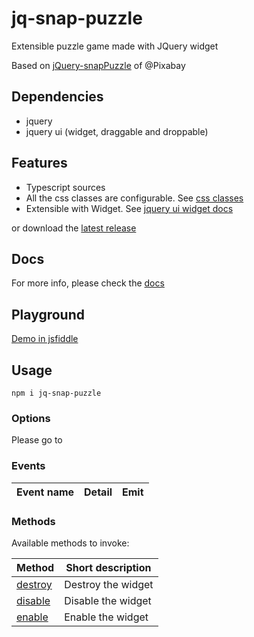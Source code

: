 # jq-snap-puzzle
Extensible puzzle game made with JQuery widget

Based on [jQuery-snapPuzzle](https://github.com/Pixabay/jQuery-snapPuzzle) of @Pixabay

## Dependencies
- jquery
- jquery ui (widget, draggable and droppable)


## Features
- Typescript sources
- All the css classes are configurable. See [css classes]()
- Extensible with Widget. See [jquery ui widget docs](http://api.jqueryui.com/jQuery.widget/)

or download the [latest release](https://github.com/davinchi-finsi/jq-snap-puzzle/releases)

## Docs
For more info, please check the [docs](https://davinchi-finsi.github.io/jq-snap-puzzle/)

## Playground
[Demo in jsfiddle]()

## Usage
`npm i jq-snap-puzzle`

### Options
Please go to

### Events

| Event name    | Detail           | Emit  |
| ------------- | -------------| ----- |


### Methods
Available methods to invoke:

| Method        | Short description       |
| ------------- | ----------------------- |
| [destroy]()       | Destroy the widget |
| [disable]()       | Disable the widget |
| [enable]()        | Enable the widget |
